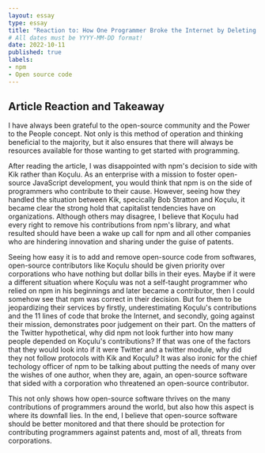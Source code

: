```yaml
---
layout: essay
type: essay
title: "Reaction to: How One Programmer Broke the Internet by Deleting a Tiny Piece of Code"
# All dates must be YYYY-MM-DD format!
date: 2022-10-11
published: true
labels:
- npm
- Open source code
---
```

## Article Reaction and Takeaway

I have always been grateful to the open-source community and the Power to the People concept. Not only is this method of operation and thinking beneficial to the majority, but it also ensures that there will always be resources available for those wanting to get started with programming. 

After reading the article, I was disappointed with npm's decision to side with Kik rather than Koçulu. As an enterprise with a mission to foster open-source JavaScript development, you would think that npm is on the side of programmers who contribute to their cause. However, seeing how they handled the situation between Kik, specically Bob Stratton and Koçulu, it became clear the strong hold that capitalist tendencies have on organizations. Although others may disagree, I believe that Koçulu had every right to remove his contributions from npm's library, and what resulted should have been a wake up call for npm and all other companies who are hindering innovation and sharing under the guise of patents. 

Seeing how easy it is to add and remove open-source code from softwares, open-source contributors like Koçulu should be given priority over corporations who have nothing but dollar bills in their eyes. Maybe if it were a different situation where Koçulu was not a self-taught programmer who relied on npm in his beginnings and later became a contributor, then I could somehow see that npm was correct in their decision. But for them to be jeopardizing their services by firstly, underestimating Koçulu's contributions and the 11 lines of code that broke the Internet, and secondly, going against their mission, demonstrates poor judgement on their part. On the matters of the Twitter hypothetical, why did npm not look further into how many people depended on Koçulu's contributions? If that was one of the factors that they would look into if it were Twitter and a twitter module, why did they not follow protocols with Kik and Koçulu? It was also ironic for the chief techology officer of npm to be talking about putting the needs of many over the wishes of one author, when they are, again, an open-source software that sided with a corporation who threatened an open-source contributor. 

This not only shows how open-source software thrives on the many contributions of programmers around the world, but also how this aspect is where its downfall lies. In the end, I believe that open-source software should be better monitored and that there should be protection for contributing programmers against patents and, most of all, threats from corporations.

